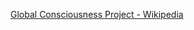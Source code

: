 ﻿[Global Consciousness Project - Wikipedia](https://en.wikipedia.org/wiki/Global_Consciousness_Project)